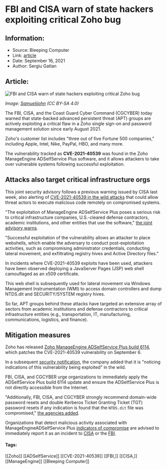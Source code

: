 # FBI and CISA warn of state hackers exploiting critical Zoho bug
### 

## Information:
+ Source: Bleeping Computer
+ Link: [article](https://www.bleepingcomputer.com/news/security/fbi-and-cisa-warn-of-state-hackers-exploiting-critical-zoho-bug/)
+ Date: September 16, 2021
+ Author: Sergiu Gatlan


## Article:
![FBI and CISA warn of state hackers exploiting critical Zoho bug](https://www.bleepstatic.com/content/hl-images/2021/09/16/ZOHO.jpg)


*Image: [Samueljjohn](https://commons.wikimedia.org/wiki/User:Samueljjohn "User:Samueljjohn") (CC BY-SA 4.0)*


The FBI, CISA, and the Coast Guard Cyber Command (CGCYBER) today warned that state-backed advanced persistent threat (APT) groups are actively exploiting a critical flaw in a Zoho single sign-on and password management solution since early August 2021.


Zoho's customer list includes "three out of five Fortune 500 companies," including Apple, Intel, Nike, PayPal, HBO, and many more.


The vulnerability tracked as **CVE-2021-40539** was found in the Zoho ManageEngine ADSelfService Plus software, and it allows attackers to take over vulnerable systems following successful exploitation.


Attacks also target critical infrastructure orgs
------------------------------------------------


This joint security advisory follows a previous warning issued by CISA last week, also alerting of [CVE-2021-40539 in the wild attacks](https://www.bleepingcomputer.com/news/security/zoho-patches-actively-exploited-critical-adselfservice-plus-bug/) that could allow threat actors to execute malicious code remotely on compromised systems.


"The exploitation of ManageEngine ADSelfService Plus poses a serious risk to critical infrastructure companies, U.S.-cleared defense contractors, academic institutions, and other entities that use the software," [the joint advisory warns](https://us-cert.cisa.gov/ncas/alerts/aa21-259a).


"Successful exploitation of the vulnerability allows an attacker to place webshells, which enable the adversary to conduct post-exploitation activities, such as compromising administrator credentials, conducting lateral movement, and exfiltrating registry hives and Active Directory files."


In incidents where CVE-2021-40539 exploits have been used, attackers have been observed deploying a JavaServer Pages (JSP) web shell camouflaged as an x509 certificate.


This web shell is subsequently used for lateral movement via Windows Management Instrumentation (WMI) to access domain controllers and dump NTDS.dit and SECURITY/SYSTEM registry hives.


So far, APT groups behind these attacks have targeted an extensive array of sectors from academic institutions and defense contractors to critical infrastructure entities (e.g., transportation, IT, manufacturing, communications, logistics, and finance).


Mitigation measures
-------------------


Zoho has released [Zoho ManageEngine ADSelfService Plus build 6114](https://pitstop.manageengine.com/portal/en/community/topic/adselfservice-plus-6114-security-fix-release), which patches the CVE-2021-40539 vulnerability on September 6.


In a subsequent [security notification](https://www.manageengine.com/products/self-service-password/kb/how-to-fix-authentication-bypass-vulnerability-in-REST-API.html), the company added that it is "noticing indications of this vulnerability being exploited" in the wild.


FBI, CISA, and CGCYBER urge organizations to immediately apply the ADSelfService Plus build 6114 update and ensure the ADSelfService Plus is not directly accessible from the Internet.


"Additionally, FBI, CISA, and CGCYBER strongly recommend domain-wide password resets and double Kerberos Ticket Granting Ticket (TGT) password resets if any indication is found that the `NTDS.dit` file was compromised," [the agencies added](https://us-cert.cisa.gov/ncas/alerts/aa21-259a).


Organizations that detect malicious activity associated with ManageEngineADSelfService Plus [indicators of compromise](https://us-cert.cisa.gov/ncas/alerts/aa21-259a#:~:text=in%20multiple%20sectors.-,Indicators%20of%20Compromise,-Hashes%3A) are advised to immediately report it as an incident to [CISA](https://us-cert.cisa.gov/report) or the [FBI](mailto:CyWatch@fbi.gov).




#### Tags:
[[Zoho]] [[ADSelfService]] [[CVE-2021-40539]] [[FBI,]] [[CISA,]] [[ManageEngine]] [[Bleeping Computer]]
